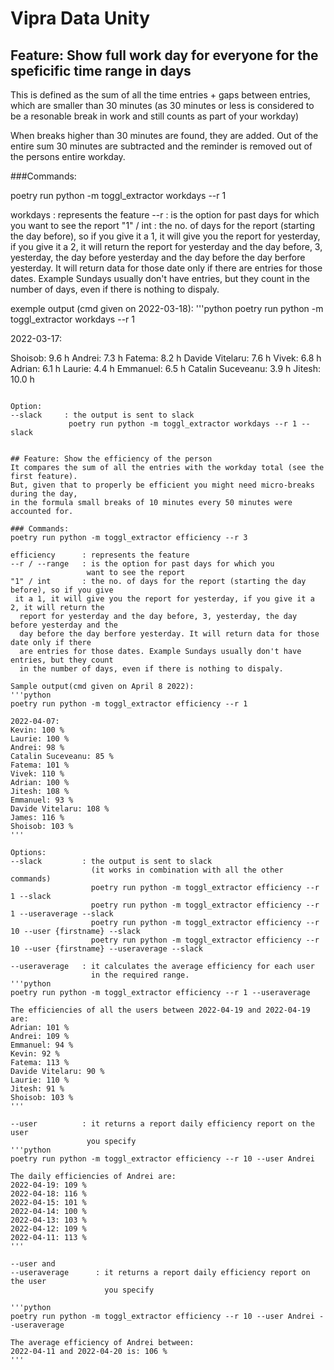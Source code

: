 # Vipra Data Unity

## Feature: Show full work day for everyone for the speficific time range in days
This is defined as the sum of all the time entries + gaps between entries, which are smaller than 30 minutes (as 30 minutes or less is considered to be a resonable break in work and still counts as part of your workday)

When breaks higher than 30 minutes are found, they are added. Out of the entire sum 30 minutes are subtracted and the reminder is removed out of the persons entire workday.

###Commands:

poetry run python -m toggl_extractor workdays --r 1

workdays         : represents the feature
--r              : is the option for past days for which you
                   want to see the report 
"1" / int        : the no. of days for the report (starting the day before), so if you 
give it a 1, it will give you the report for yesterday, if you give it a 2, it will return 
the report for yesterday and the day before, 3, yesterday, the day before yesterday and 
the day before the day berfore yesterday. It will return data for those date only if there 
are entries for those dates. Example Sundays usually don't have entries, but they count in 
the number of days, even if there is nothing to dispaly.


exemple output (cmd given on 2022-03-18):
'''python
poetry run python -m toggl_extractor workdays --r 1

2022-03-17:

Shoisob: 9.6 h
Andrei: 7.3 h
Fatema: 8.2 h
Davide Vitelaru: 7.6 h
Vivek: 6.8 h
Adrian: 6.1 h
Laurie: 4.4 h
Emmanuel: 6.5 h
Catalin Suceveanu: 3.9 h
Jitesh: 10.0 h
```

Option:
--slack     : the output is sent to slack
             poetry run python -m toggl_extractor workdays --r 1 --slack


## Feature: Show the efficiency of the person
It compares the sum of all the entries with the workday total (see the first feature).
But, given that to properly be efficient you might need micro-breaks during the day,
in the formula small breaks of 10 minutes every 50 minutes were accounted for.

### Commands:
poetry run python -m toggl_extractor efficiency --r 3

efficiency      : represents the feature
--r / --range   : is the option for past days for which you
                 want to see the report 
"1" / int       : the no. of days for the report (starting the day before), so if you give
 it a 1, it will give you the report for yesterday, if you give it a 2, it will return the
  report for yesterday and the day before, 3, yesterday, the day before yesterday and the 
  day before the day berfore yesterday. It will return data for those date only if there 
  are entries for those dates. Example Sundays usually don't have entries, but they count 
  in the number of days, even if there is nothing to dispaly.

Sample output(cmd given on April 8 2022):
'''python
poetry run python -m toggl_extractor efficiency --r 1 

2022-04-07:
Kevin: 100 %
Laurie: 100 %
Andrei: 98 %
Catalin Suceveanu: 85 %
Fatema: 101 %
Vivek: 110 %
Adrian: 100 %
Jitesh: 108 %
Emmanuel: 93 %
Davide Vitelaru: 108 %
James: 116 %
Shoisob: 103 %
'''

Options:
--slack         : the output is sent to slack 
                  (it works in combination with all the other commands)
                  poetry run python -m toggl_extractor efficiency --r 1 --slack
                  poetry run python -m toggl_extractor efficiency --r 1 --useraverage --slack
                  poetry run python -m toggl_extractor efficiency --r 10 --user {firstname} --slack
                  poetry run python -m toggl_extractor efficiency --r 10 --user {firstname} --useraverage --slack

--useraverage   : it calculates the average efficiency for each user
                  in the required range.
'''python
poetry run python -m toggl_extractor efficiency --r 1 --useraverage

The efficiencies of all the users between 2022-04-19 and 2022-04-19 are:
Adrian: 101 %
Andrei: 109 %
Emmanuel: 94 %
Kevin: 92 %
Fatema: 113 %
Davide Vitelaru: 90 %
Laurie: 110 %
Jitesh: 91 %
Shoisob: 103 %
'''
                
--user          : it returns a report daily efficiency report on the user
                 you specify
'''python
poetry run python -m toggl_extractor efficiency --r 10 --user Andrei

The daily efficiencies of Andrei are:
2022-04-19: 109 %
2022-04-18: 116 %
2022-04-15: 101 %
2022-04-14: 100 %
2022-04-13: 103 %
2022-04-12: 109 %
2022-04-11: 113 %
'''

--user and        
--useraverage      : it returns a report daily efficiency report on the user
                     you specify

'''python
poetry run python -m toggl_extractor efficiency --r 10 --user Andrei --useraverage            

The average efficiency of Andrei between:
2022-04-11 and 2022-04-20 is: 106 %
'''
